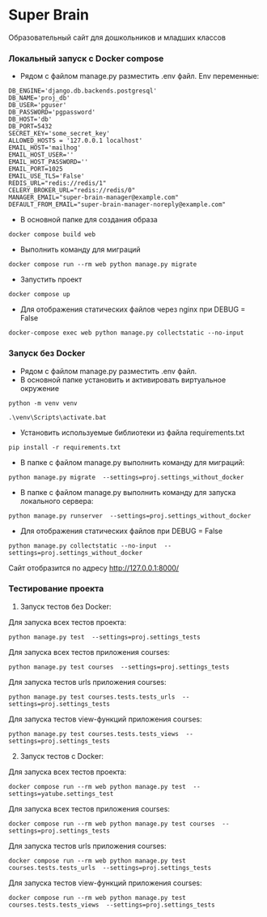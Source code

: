 # Super Brain

Образовательный сайт для дошкольников и младших классов

### Локальный запуск с Docker compose
- Рядом с файлом manage.py разместить .env файл. Env переменные:
```  
DB_ENGINE='django.db.backends.postgresql'
DB_NAME='proj_db'
DB_USER='pguser'
DB_PASSWORD='pgpassword'
DB_HOST='db'
DB_PORT=5432
SECRET_KEY='some_secret_key'
ALLOWED_HOSTS = '127.0.0.1 localhost'
EMAIL_HOST='mailhog'
EMAIL_HOST_USER=''
EMAIL_HOST_PASSWORD=''
EMAIL_PORT=1025
EMAIL_USE_TLS='False'
REDIS_URL="redis://redis/1"
CELERY_BROKER_URL="redis://redis/0"
MANAGER_EMAIL="super-brain-manager@example.com"
DEFAULT_FROM_EMAIL="super-brain-manager-noreply@example.com"
```
- В основной папке для создания образа
```console  
docker compose build web
```
- Выполнить команду для миграций
```console  
docker compose run --rm web python manage.py migrate
``` 
- Запустить проект
```console  
docker compose up
```
- Для отображения статических файлов через nginx при DEBUG = False
```console  
docker-compose exec web python manage.py collectstatic --no-input 
```

### Запуск без Docker
- Рядом с файлом manage.py разместить .env файл.
- В основной папке установить и активировать виртуальное окружение
```console  
python -m venv venv
```
```console  
.\venv\Scripts\activate.bat
```

- Установить используемые библиотеки из файла requirements.txt
```console  
pip install -r requirements.txt
``` 
- В папке с файлом manage.py выполнить команду для миграций:
```console  
python manage.py migrate  --settings=proj.settings_without_docker
```
- В папке с файлом manage.py выполнить команду для запуска локального сервера:
```console  
python manage.py runserver  --settings=proj.settings_without_docker
```
- Для отображения статических файлов при DEBUG = False
```console  
python manage.py collectstatic --no-input  --settings=proj.settings_without_docker
```

Сайт отобразится по адресу http://127.0.0.1:8000/

### Тестирование проекта
1) Запуск тестов без Docker:

Для запуска всех тестов проекта:
```console  
python manage.py test  --settings=proj.settings_tests
```
Для запуска всех тестов приложения courses:
```console  
python manage.py test courses  --settings=proj.settings_tests
```
Для запуска тестов urls приложения courses:
```console  
python manage.py test courses.tests.tests_urls  --settings=proj.settings_tests
```
Для запуска тестов view-функций приложения courses:
```console  
python manage.py test courses.tests.tests_views  --settings=proj.settings_tests
```
2) Запуск тестов с Docker:

Для запуска всех тестов проекта:
```console  
docker compose run --rm web python manage.py test  --settings=yatube.settings_test
```
Для запуска всех тестов приложения courses:
```console  
docker compose run --rm web python manage.py test courses  --settings=proj.settings_tests
```
Для запуска тестов urls приложения courses:
```console  
docker compose run --rm web python manage.py test courses.tests.tests_urls  --settings=proj.settings_tests
```
Для запуска тестов view-функций приложения courses:
```console  
docker compose run --rm web python manage.py test courses.tests.tests_views  --settings=proj.settings_tests
```
